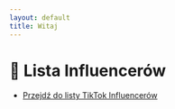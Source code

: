 ```yaml
---
layout: default
title: Witaj
---
```


# 🌟 Lista Influencerów

- [Przejdź do listy TikTok Influencerów](/influencers/)
